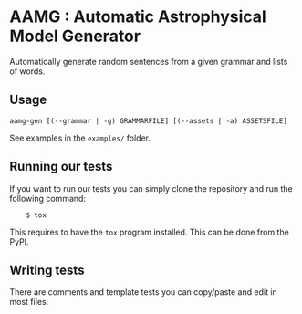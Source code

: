# AAMG : Automatic Astrophysical Model Generator

Automatically generate random sentences from a given grammar and lists of words.

## Usage

`aamg-gen [(--grammar | -g) GRAMMARFILE] [(--assets | -a) ASSETSFILE]`

See examples in the `examples/` folder.

## Running our tests

If you want to run our tests you can simply clone the repository and run the
following command:

```
    $ tox
```

This requires to have the `tox` program installed. This can be done from the PyPI.
## Writing tests

There are comments and template tests you can copy/paste and edit in most
files.
